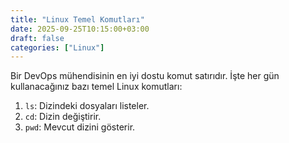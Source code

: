 ```yaml
---
title: "Linux Temel Komutları"
date: 2025-09-25T10:15:00+03:00
draft: false
categories: ["Linux"]
---
```


Bir DevOps mühendisinin en iyi dostu komut satırıdır. İşte her gün kullanacağınız bazı temel Linux komutları:

1.  `ls`: Dizindeki dosyaları listeler.
2.  `cd`: Dizin değiştirir.
3.  `pwd`: Mevcut dizini gösterir.